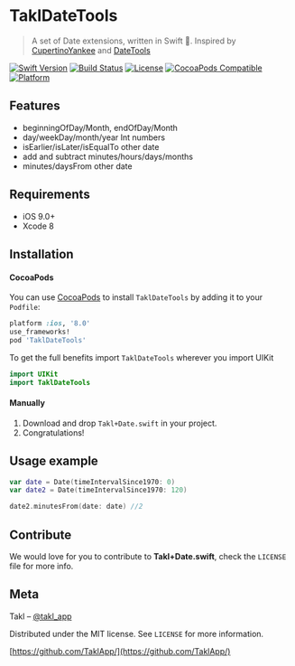 # TaklDateTools
> A set of Date extensions, written in Swift 🔶. Inspired by [CupertinoYankee](https://github.com/mattt/CupertinoYankee) and [DateTools](https://github.com/MatthewYork/DateTools)

[![Swift Version][swift-image]][swift-url]
[![Build Status][travis-image]][travis-url]
[![License][license-image]][license-url]
[![CocoaPods Compatible](https://img.shields.io/cocoapods/v/TaklDateTools.svg)](https://img.shields.io/cocoapods/v/TaklDateTools.svg)  
[![Platform](https://img.shields.io/cocoapods/p/LFAlertController.svg?style=flat)](http://cocoapods.org/pods/LFAlertController)

## Features

- beginningOfDay/Month, endOfDay/Month
- day/weekDay/month/year Int numbers
- isEarlier/isLater/isEqualTo other date
- add and subtract minutes/hours/days/months
- minutes/daysFrom other date

## Requirements

- iOS 9.0+
- Xcode 8

## Installation

#### CocoaPods
You can use [CocoaPods](http://cocoapods.org/) to install `TaklDateTools` by adding it to your `Podfile`:

```ruby
platform :ios, '8.0'
use_frameworks!
pod 'TaklDateTools'
```

To get the full benefits import `TaklDateTools` wherever you import UIKit

``` swift
import UIKit
import TaklDateTools
```

#### Manually
1. Download and drop ```Takl+Date.swift``` in your project.  
2. Congratulations!  

## Usage example

```swift
var date = Date(timeIntervalSince1970: 0)
var date2 = Date(timeIntervalSince1970: 120)

date2.minutesFrom(date: date) //2
```

## Contribute

We would love for you to contribute to **Takl+Date.swift**, check the ``LICENSE`` file for more info.

## Meta

Takl – [@takl_app](https://twitter.com/takl_app)

Distributed under the MIT license. See ``LICENSE`` for more information.

[https://github.com/TaklApp/](https://github.com/TaklApp/)

[swift-image]:https://img.shields.io/badge/swift-3.0-orange.svg
[swift-url]: https://swift.org/
[license-image]: https://img.shields.io/badge/License-MIT-blue.svg
[license-url]: LICENSE
[travis-image]: https://img.shields.io/travis/TaklApp/TaklDateTools/master.svg?style=flat-square
[travis-url]: https://travis-ci.org/TaklApp/TaklDateTools
